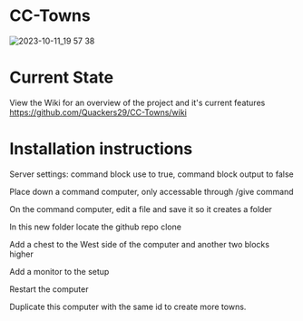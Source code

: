 # CC-Towns
![2023-10-11_19 57 38](https://github.com/Quackers29/CC-Towns/assets/11053436/10cdbb2f-fdda-4f29-a7a4-6d07c8116f14)


# Current State
  View the Wiki for an overview of the project and it's current features
  https://github.com/Quackers29/CC-Towns/wiki

# Installation instructions

Server settings: command block use to true, command block output to false

Place down a command computer, only accessable through /give command

On the command computer, edit a file and save it so it creates a folder

In this new folder locate the github repo clone

Add a chest to the West side of the computer and another two blocks higher

Add a monitor to the setup

Restart the computer

Duplicate this computer with the same id to create more towns.


